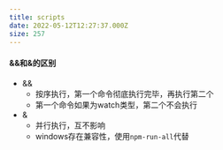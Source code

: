 ```yaml
---
title: scripts
date: 2022-05-12T12:27:37.000Z
size: 257
---
```

#### &&和&的区别

- &&
  - 按序执行，第一个命令彻底执行完毕，再执行第二个
  - 第一个命令如果为watch类型，第二个不会执行
- &
  - 并行执行，互不影响
  - windows存在兼容性，使用`npm-run-all`代替

